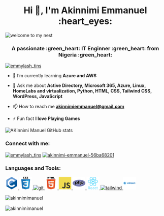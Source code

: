 <h1 align="center">Hi 👋, I'm Akinnimi Emmanuel :heart_eyes:</h1>



![welcome to my nest](https://user-images.githubusercontent.com/76561892/190925067-16d43e79-d12f-477e-9ad6-ec2063f9e2c9.gif)



<h3 align="center">A passionate :green_heart: IT Enginner :green_heart: from Nigeria :green_heart:</h3>





<p align="left"> <a href="https://twitter.com/emmylash_tins" target="blank"><img src="https://img.shields.io/twitter/follow/emmylash_tins?logo=twitter&style=for-the-badge" alt="emmylash_tins" /></a> </p>

- 🌱 I’m currently learning **Azure and AWS**

- 💬 Ask me about **Active Directory, Microsoft 365, Azure, Linux, HomeLabs and virtualization, Python, HTML, CSS, Tailwind CSS, WordPress, JavaScript**

- 📫 How to reach me **akinnimiemmanuel@gmail.com**

- ⚡ Fun fact **I love Playing Games**


![AKinnimi Manuel GitHub stats](https://github-readme-stats.vercel.app/api?username=AkinnimiManuel&show_icons=true&theme=radical)


<h3 align="left">Connect with me:</h3>
<p align="left">
<a href="https://twitter.com/emmylash_tins" target="blank"><img align="center" src="https://raw.githubusercontent.com/rahuldkjain/github-profile-readme-generator/master/src/images/icons/Social/twitter.svg" alt="emmylash_tins" height="30" width="40" /></a>
<a href="https://linkedin.com/in/akinnimi-emmanuel-56ba68201" target="blank"><img align="center" src="https://raw.githubusercontent.com/rahuldkjain/github-profile-readme-generator/master/src/images/icons/Social/linked-in-alt.svg" alt="akinnimi-emmanuel-56ba68201" height="30" width="40" /></a>
</p>

<h3 align="left">Languages and Tools:</h3>
<p align="left"> <a href="https://www.cprogramming.com/" target="_blank" rel="noreferrer"> <img src="https://raw.githubusercontent.com/devicons/devicon/master/icons/c/c-original.svg" alt="c" width="40" height="40"/> </a> <a href="https://www.w3schools.com/css/" target="_blank" rel="noreferrer"> <img src="https://raw.githubusercontent.com/devicons/devicon/master/icons/css3/css3-original-wordmark.svg" alt="css3" width="40" height="40"/> </a> <a href="https://git-scm.com/" target="_blank" rel="noreferrer"> <img src="https://www.vectorlogo.zone/logos/git-scm/git-scm-icon.svg" alt="git" width="40" height="40"/> </a> <a href="https://www.w3.org/html/" target="_blank" rel="noreferrer"> <img src="https://raw.githubusercontent.com/devicons/devicon/master/icons/html5/html5-original-wordmark.svg" alt="html5" width="40" height="40"/> </a> <a href="https://developer.mozilla.org/en-US/docs/Web/JavaScript" target="_blank" rel="noreferrer"> <img src="https://raw.githubusercontent.com/devicons/devicon/master/icons/javascript/javascript-original.svg" alt="javascript" width="40" height="40"/> </a> <a href="https://www.php.net" target="_blank" rel="noreferrer"> <img src="https://raw.githubusercontent.com/devicons/devicon/master/icons/php/php-original.svg" alt="php" width="40" height="40"/> </a> <a href="https://reactjs.org/" target="_blank" rel="noreferrer"> <img src="https://raw.githubusercontent.com/devicons/devicon/master/icons/react/react-original-wordmark.svg" alt="react" width="40" height="40"/> </a> <a href="https://tailwindcss.com/" target="_blank" rel="noreferrer"> <img src="https://www.vectorlogo.zone/logos/tailwindcss/tailwindcss-icon.svg" alt="tailwind" width="40" height="40"/> </a> <a href="https://webpack.js.org" target="_blank" rel="noreferrer"> <img src="https://raw.githubusercontent.com/devicons/devicon/d00d0969292a6569d45b06d3f350f463a0107b0d/icons/webpack/webpack-original-wordmark.svg" alt="webpack" width="40" height="40"/> </a> </p>

<p><img align="center" src="https://github-readme-stats.vercel.app/api/top-langs?username=akinnimimanuel&show_icons=true&locale=en&layout=compact" alt="akinnimimanuel" /></p>

<p><img align="center" src="https://github-readme-streak-stats.herokuapp.com/?user=akinnimimanuel&" alt="akinnimimanuel" /></p>
